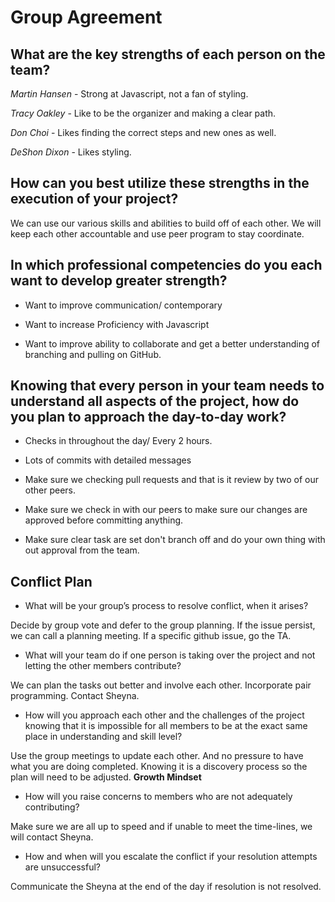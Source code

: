 # Group Agreement

## What are the key strengths of each person on the team?

*Martin Hansen* - Strong at Javascript, not a fan of styling.

*Tracy Oakley* - Like to be the organizer and making a clear path.

*Don Choi* - Likes finding the correct steps and new ones as well.

*DeShon Dixon* - Likes styling. 

## How can you best utilize these strengths in the execution of your project?

We can use our various skills and abilities to build off of each other. We will keep each other accountable and use peer program to stay coordinate.

## In which professional competencies do you each want to develop greater strength?

- Want to improve communication/ contemporary 

- Want to increase Proficiency with Javascript 

- Want to improve ability to collaborate and get a better understanding of branching and pulling on GitHub.

## Knowing that every person in your team needs to understand all aspects of the project, how do you plan to approach the day-to-day work?

- Checks in throughout the day/ Every 2 hours.

- Lots of commits with detailed messages

- Make sure we checking pull requests and that is it review by two of our other peers.

- Make sure we check in with our peers to make sure our changes are approved before committing anything.

- Make sure clear task are set don't branch off and do your own thing with out approval from the team.

## Conflict Plan

- What will be your group’s process to resolve conflict, when it arises?

Decide by group vote and defer to the group planning.
If the issue persist, we can call a planning meeting.
If a specific github issue, go the TA.

- What will your team do if one person is taking over the project and not letting the other members contribute?

We can plan the tasks out better and involve each other. Incorporate pair programming.
Contact Sheyna.


- How will you approach each other and the challenges of the project knowing that it is impossible for all members to be at the exact same place in understanding and skill level?

Use the group meetings to update each other. And no pressure to have what you are doing completed. Knowing it is a discovery process so the plan will need to be adjusted. **Growth Mindset**

- How will you raise concerns to members who are not adequately contributing?

Make sure we are all up to speed and if unable to meet the time-lines, we will contact Sheyna.

- How and when will you escalate the conflict if your resolution attempts are unsuccessful?

Communicate the Sheyna at the end of the day if resolution is not resolved.
